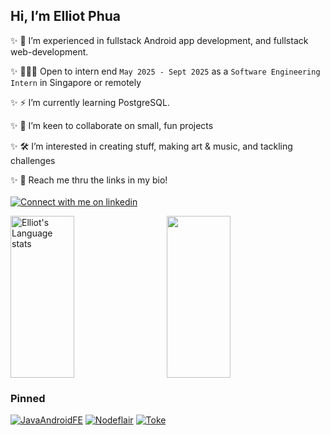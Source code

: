 
 ## Hi, I’m Elliot Phua  

 ✨  🎨 I’m experienced in fullstack Android app development, and fullstack web-development. 
   
 ✨ 👨🏻‍💻 Open to intern end `May 2025 - Sept 2025` as a `Software Engineering Intern` in Singapore or remotely  
   
 ✨  ⚡ I’m currently learning PostgreSQL.
   
 ✨  🐾 I’m keen to collaborate on small, fun projects
 
 ✨  🛠️ I’m interested in creating stuff, making art & music, and tackling challenges  
   
 ✨ 📱 Reach me thru the links in my bio!\
 \
 <a href="https://www.linkedin.com/in/elliotphua"><img src="https://img.shields.io/badge/LinkedIn-3572A5?style=for-the-badge&logo=linkedin&logoColor=white#gh-light-mode-only" alt="Connect with me on linkedin" ></a>
 <br/>
 <div style="display:flex;flex:row;height:259;">
 <img style="height:inherit;" width="45%" src="https://github-readme-stats-git-masterrstaa-rickstaa.vercel.app/api/top-langs/?username=ElliotMonde&layout=compact&langs_count=8&role=owner,collaborator&theme=synthwave" alt="Elliot's Language stats"/>&nbsp;&nbsp;&nbsp;&nbsp;&nbsp;&nbsp;<img style="height:inherit;" width="45%" src="https://github-readme-stats.vercel.app/api?username=ElliotMonde&show_icons=true&hide_rank=true&theme=synthwave&include_all_commits=true"/>
 </div>

<h3>Pinned</h3>

<a target="_blank" href="https://github.com/ElliotMonde/JavaAndroidFE">![JavaAndroidFE](https://github-readme-stats.vercel.app/api/pin/?username=ElliotMonde&repo=JavaAndroidFE&theme=tokyonight)</a>&nbsp;<a target="_blank" href="https://github.com/ElliotMonde/Nodeflair_assessment">![Nodeflair](https://github-readme-stats.vercel.app/api/pin/?username=ElliotMonde&repo=Nodeflair_assessment&theme=tokyonight)</a>
<a target="_blank" href="https://github.com/ElliotMonde/Toke-UX-Case-Study">![Toke](https://github-readme-stats.vercel.app/api/pin/?username=ElliotMonde&repo=Toke-UX-Case-Study&theme=tokyonight)</a>

<!---
ElliotMonde/ElliotMonde is a ✨ special ✨ repository because its `README.md` (this file) appears on your GitHub profile.
You can click the Preview link to take a look at your changes.
--->
